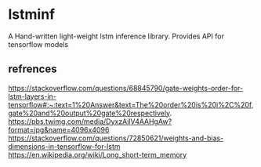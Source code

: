 # lstminf
A Hand-written light-weight lstm inference library. Provides API for tensorflow models


## refrences

https://stackoverflow.com/questions/68845790/gate-weights-order-for-lstm-layers-in-tensorflow#:~:text=1%20Answer&text=The%20order%20is%20i%2C%20f,gate%20and%20output%20gate%20respectively.
https://pbs.twimg.com/media/DyxzAilV4AAHgAw?format=jpg&name=4096x4096
https://stackoverflow.com/questions/72850621/weights-and-bias-dimensions-in-tensorflow-for-lstm
https://en.wikipedia.org/wiki/Long_short-term_memory
